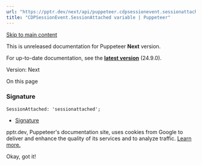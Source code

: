 ```yaml
---
url: "https://pptr.dev/next/api/puppeteer.cdpsessionevent.sessionattached"
title: "CDPSessionEvent.SessionAttached variable | Puppeteer"
---
```


[Skip to main content](https://pptr.dev/next/api/puppeteer.cdpsessionevent.sessionattached#__docusaurus_skipToContent_fallback)

This is unreleased documentation for Puppeteer **Next** version.

For up-to-date documentation, see the **[latest version](https://pptr.dev/api/puppeteer.cdpsessionevent.sessionattached)** (24.9.0).

Version: Next

On this page

### Signature [​](https://pptr.dev/next/api/puppeteer.cdpsessionevent.sessionattached\#signature "Direct link to Signature")

```codeBlockLines_RjmQ
SessionAttached: 'sessionattached';

```

- [Signature](https://pptr.dev/next/api/puppeteer.cdpsessionevent.sessionattached#signature)

pptr.dev, Puppeteer's documentation site, uses cookies from Google to deliver and enhance the quality of its services and to analyze traffic. [Learn more.](https://policies.google.com/technologies/cookies)

Okay, got it!